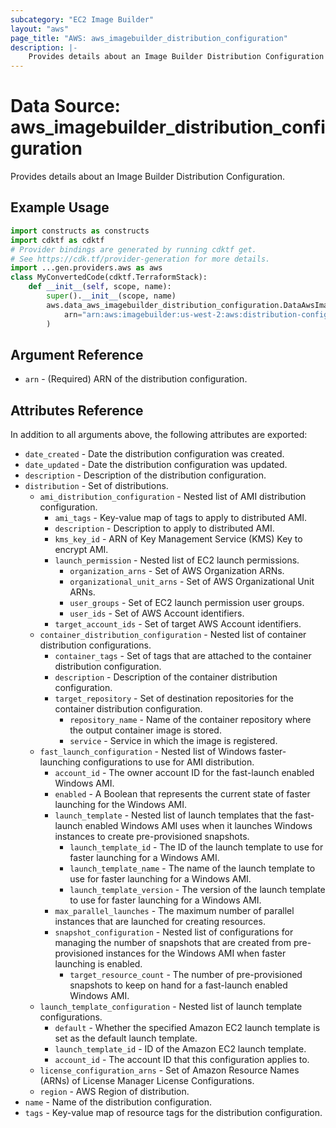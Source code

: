 ```yaml
---
subcategory: "EC2 Image Builder"
layout: "aws"
page_title: "AWS: aws_imagebuilder_distribution_configuration"
description: |-
    Provides details about an Image Builder Distribution Configuration
---
```


# Data Source: aws_imagebuilder_distribution_configuration

Provides details about an Image Builder Distribution Configuration.

## Example Usage

```python
import constructs as constructs
import cdktf as cdktf
# Provider bindings are generated by running cdktf get.
# See https://cdk.tf/provider-generation for more details.
import ...gen.providers.aws as aws
class MyConvertedCode(cdktf.TerraformStack):
    def __init__(self, scope, name):
        super().__init__(scope, name)
        aws.data_aws_imagebuilder_distribution_configuration.DataAwsImagebuilderDistributionConfiguration(self, "example",
            arn="arn:aws:imagebuilder:us-west-2:aws:distribution-configuration/example"
        )
```

## Argument Reference

* `arn` - (Required) ARN of the distribution configuration.

## Attributes Reference

In addition to all arguments above, the following attributes are exported:

* `date_created` - Date the distribution configuration was created.
* `date_updated` - Date the distribution configuration was updated.
* `description` - Description of the distribution configuration.
* `distribution` - Set of distributions.
    * `ami_distribution_configuration` - Nested list of AMI distribution configuration.
        * `ami_tags` - Key-value map of tags to apply to distributed AMI.
        * `description` - Description to apply to distributed AMI.
        * `kms_key_id` - ARN of Key Management Service (KMS) Key to encrypt AMI.
        * `launch_permission` - Nested list of EC2 launch permissions.
            * `organization_arns` - Set of AWS Organization ARNs.
            * `organizational_unit_arns` - Set of AWS Organizational Unit ARNs.
            * `user_groups` - Set of EC2 launch permission user groups.
            * `user_ids` - Set of AWS Account identifiers.
        * `target_account_ids` - Set of target AWS Account identifiers.
    * `container_distribution_configuration` - Nested list of container distribution configurations.
        * `container_tags` - Set of tags that are attached to the container distribution configuration.
        * `description` - Description of the container distribution configuration.
        * `target_repository` - Set of destination repositories for the container distribution configuration.
            * `repository_name` - Name of the container repository where the output container image is stored.
            * `service` - Service in which the image is registered.
    * `fast_launch_configuration` - Nested list of Windows faster-launching configurations to use for AMI distribution.
        * `account_id` - The owner account ID for the fast-launch enabled Windows AMI.
        * `enabled` - A Boolean that represents the current state of faster launching for the Windows AMI.
        * `launch_template` - Nested list of launch templates that the fast-launch enabled Windows AMI uses when it launches Windows instances to create pre-provisioned snapshots.
            * `launch_template_id` - The ID of the launch template to use for faster launching for a Windows AMI.
            * `launch_template_name` - The name of the launch template to use for faster launching for a Windows AMI.
            * `launch_template_version` - The version of the launch template to use for faster launching for a Windows AMI.
        * `max_parallel_launches` - The maximum number of parallel instances that are launched for creating resources.
        * `snapshot_configuration` - Nested list of configurations for managing the number of snapshots that are created from pre-provisioned instances for the Windows AMI when faster launching is enabled.
            * `target_resource_count` - The number of pre-provisioned snapshots to keep on hand for a fast-launch enabled Windows AMI.
    * `launch_template_configuration` - Nested list of launch template configurations.
        * `default` - Whether the specified Amazon EC2 launch template is set as the default launch template.
        * `launch_template_id` - ID of the Amazon EC2 launch template.
        * `account_id` - The account ID that this configuration applies to.
    * `license_configuration_arns` - Set of Amazon Resource Names (ARNs) of License Manager License Configurations.
    * `region` - AWS Region of distribution.
* `name` - Name of the distribution configuration.
* `tags` - Key-value map of resource tags for the distribution configuration.

<!-- cache-key: cdktf-0.17.0-pre.15 input-48578df244fd01ceee828d1edb0d41091380222e958760ece4e283af6aac0582 -->